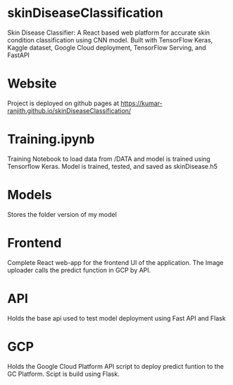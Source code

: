 # skinDiseaseClassification
Skin Disease Classifier: A React based web platform for accurate skin condition classification using CNN model. Built with TensorFlow Keras, Kaggle dataset, Google Cloud deployment, TensorFlow Serving, and FastAPI

# Website
Project is deployed on github pages at
https://kumar-ranjith.github.io/skinDiseaseClassification/

# Training.ipynb
Training Notebook to load data from /DATA and model is trained using Tensorflow Keras. Model is trained, tested, and saved as skinDisease.h5

# Models
Stores the folder version of my model

# Frontend
Complete React web-app for the frontend UI of the application. The Image uploader calls the predict function in GCP by API. 

# API
Holds the base api used to test model deployment using Fast API and Flask

# GCP
Holds the Google Cloud Platform API script to deploy predict funtion to the GC Platform. Scipt is build using Flask. 


